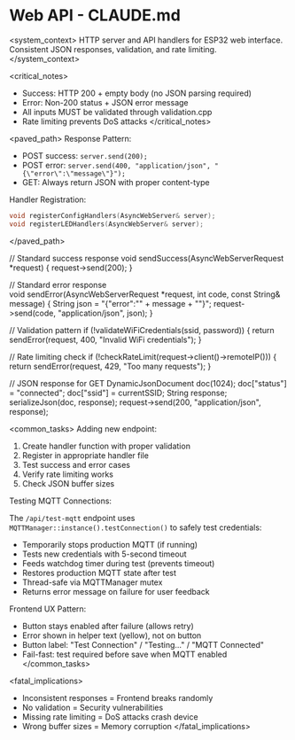 # Web API - CLAUDE.md

<system_context>
HTTP server and API handlers for ESP32 web interface.
Consistent JSON responses, validation, and rate limiting.
</system_context>

<critical_notes>

- Success: HTTP 200 + empty body (no JSON parsing required)
- Error: Non-200 status + JSON error message
- All inputs MUST be validated through validation.cpp
- Rate limiting prevents DoS attacks
  </critical_notes>

<paved_path>
Response Pattern:

- POST success: `server.send(200);`
- POST error: `server.send(400, "application/json", "{\"error\":\"message\"}");`
- GET: Always return JSON with proper content-type

Handler Registration:

```cpp
void registerConfigHandlers(AsyncWebServer& server);
void registerLEDHandlers(AsyncWebServer& server);
```

</paved_path>

<patterns>
// Standard success response
void sendSuccess(AsyncWebServerRequest *request) {
    request->send(200);
}

// Standard error response  
void sendError(AsyncWebServerRequest \*request, int code, const String& message) {
String json = "{\"error\":\"" + message + "\"}";
request->send(code, "application/json", json);
}

// Validation pattern
if (!validateWiFiCredentials(ssid, password)) {
return sendError(request, 400, "Invalid WiFi credentials");
}

// Rate limiting check
if (!checkRateLimit(request->client()->remoteIP())) {
return sendError(request, 429, "Too many requests");
}

// JSON response for GET
DynamicJsonDocument doc(1024);
doc["status"] = "connected";
doc["ssid"] = currentSSID;
String response;
serializeJson(doc, response);
request->send(200, "application/json", response);
</patterns>

<common_tasks>
Adding new endpoint:

1. Create handler function with proper validation
2. Register in appropriate handler file
3. Test success and error cases
4. Verify rate limiting works
5. Check JSON buffer sizes

Testing MQTT Connections:

The `/api/test-mqtt` endpoint uses `MQTTManager::instance().testConnection()` to safely test credentials:

- Temporarily stops production MQTT (if running)
- Tests new credentials with 5-second timeout
- Feeds watchdog timer during test (prevents timeout)
- Restores production MQTT state after test
- Thread-safe via MQTTManager mutex
- Returns error message on failure for user feedback

Frontend UX Pattern:

- Button stays enabled after failure (allows retry)
- Error shown in helper text (yellow), not on button
- Button label: "Test Connection" / "Testing..." / "MQTT Connected"
- Fail-fast: test required before save when MQTT enabled
  </common_tasks>

<fatal_implications>

- Inconsistent responses = Frontend breaks randomly
- No validation = Security vulnerabilities
- Missing rate limiting = DoS attacks crash device
- Wrong buffer sizes = Memory corruption
  </fatal_implications>
